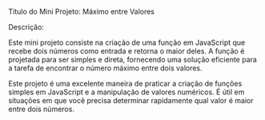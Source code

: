 Título do Mini Projeto: Máximo entre Valores

Descrição:

Este mini projeto consiste na criação de uma função em JavaScript que recebe dois números como entrada e retorna o maior deles. A função é projetada para ser simples e direta, fornecendo uma solução eficiente para a tarefa de encontrar o número máximo entre dois valores.

Este projeto é uma excelente maneira de praticar a criação de funções simples em JavaScript e a manipulação de valores numéricos. É útil em situações em que você precisa determinar rapidamente qual valor é maior entre dois números.